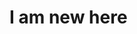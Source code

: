 <!DOCTYPE html>
<html>
  <title> My name is alisha</title>
  <body>
    <h1> I am new here</h1>
    </body>
  
